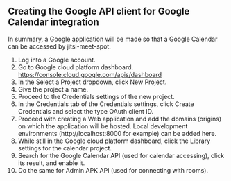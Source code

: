## Creating the Google API client for Google Calendar integration

In summary, a Google application will be made so that a Google Calendar can be accessed by jitsi-meet-spot.

1. Log into a Google account.
1. Go to Google cloud platform dashboard. https://console.cloud.google.com/apis/dashboard
1. In the Select a Project dropdown, click New Project.
1. Give the project a name.
1. Proceed to the Credentials settings of the new project.
1. In the Credentials tab of the Credentials settings, click Create Credentials and select the type OAuth client ID.
1. Proceed with creating a Web application and add the domains (origins) on which the application will be hosted. Local development environments (http://localhost:8000 for example) can be added here.
1. While still in the Google cloud platform dashboard, click the Library settings for the calendar project.
1. Search for the Google Calendar API (used for calendar accessing), click its result, and enable it.
1. Do the same for Admin APK API (used for connecting with rooms).
